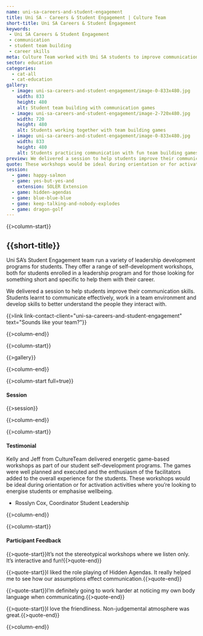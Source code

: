 ```yaml
---
name: uni-sa-careers-and-student-engagement
title: Uni SA - Careers & Student Engagement | Culture Team
short-title: Uni SA Careers & Student Engagement
keywords:
 - Uni SA Careers & Student Engagement
 - communication
 - student team building
 - career skills
meta: Culture Team worked with Uni SA students to improve communication skills using student team building games. Prepare your students with career skills!
sector: education
categories:
  - cat-all
  - cat-education
gallery:
  - image: uni-sa-careers-and-student-engagement/image-0-833x480.jpg
    width: 833
    height: 480
    alt: Student team building with communication games
  - image: uni-sa-careers-and-student-engagement/image-2-720x480.jpg
    width: 720
    height: 480
    alt: Students working together with team building games  
  - image: uni-sa-careers-and-student-engagement/image-0-833x480.jpg
    width: 833
    height: 480
    alt: Students practicing communication with fun team building games
preview: We delivered a session to help students improve their communication skills. Students learnt to communicate effectively, work in a team environment and develop skills to better understand the people they interact with.
quote: These workshops would be ideal during orientation or for activation activities where you’re looking to energise students or emphasise wellbeing.  
session:
  - game: happy-salmon
  - game: yes-but-yes-and
    extension: SOLER Extension
  - game: hidden-agendas
  - game: blue-blue-blue
  - game: keep-talking-and-nobody-explodes
  - game: dragon-golf
---
```

{{>column-start}}

## {{short-title}}

Uni SA’s Student Engagement team run a variety of leadership development programs for students. They offer a range of self-development workshops, both for students enrolled in a leadership program and for those looking for something short and specific to help them with their career. 

We delivered a session to help students improve their communication skills. Students learnt to communicate effectively, work in a team environment and develop skills to better understand the people they interact with.

{{>link link-contact-client="uni-sa-careers-and-student-engagement" text="Sounds like your team?"}}

{{>column-end}}

{{>column-start}}

{{>gallery}}

{{>column-end}}

{{>column-start full=true}}

#### Session

{{>session}}

{{>column-end}}

{{>column-start}}

#### Testimonial

Kelly and Jeff from CultureTeam delivered energetic game-based workshops as part of our student self-development programs. The games were well planned and executed and the enthusiasm of the facilitators added to the overall experience for the students. These workshops would be ideal during orientation or for activation activities where you’re looking to energise students or emphasise wellbeing. 

* Rosslyn Cox, Coordinator Student Leadership

{{>column-end}}

{{>column-start}}

#### Participant Feedback

{{>quote-start}}It’s not the stereotypical workshops where we listen only. It’s interactive and fun!{{>quote-end}}

{{>quote-start}}I liked the role playing of Hidden Agendas. It really helped me to see how our assumptions effect communication.{{>quote-end}}

{{>quote-start}}I’m definitely going to work harder at noticing my own body language when communicating.{{>quote-end}}

{{>quote-start}}I love the friendliness. Non-judgemental atmosphere was great.{{>quote-end}}

{{>column-end}}